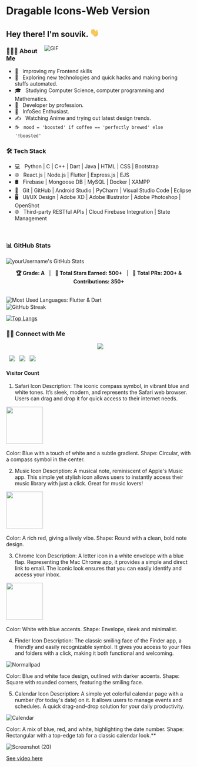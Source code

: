 # Dragable Icons-Web Version

<h2> Hey there! I'm souvik. <img src="https://raw.githubusercontent.com/devSouvik/devSouvik/master/Hi.gif" width="25"></h2>

<img align="right" alt="GIF" src="https://github.com/devSouvik/devSouvik/blob/master/gif4.gif?raw=true" width="400"/>

<!-- https://raw.githubusercontent.com/devSouvik/devSouvik/master/gif3.gif -->

<h3> 👨🏻‍💻 About Me </h3>

- 🔭 &nbsp; improving my Frontend skills 
- 🤔 &nbsp; Exploring new technologies and quick hacks and making boring stuffs automated.
- 🎓 &nbsp; Studying Computer Science, computer programming and Mathematics.
- 💼 &nbsp; Developer by profession.
- 🌱 &nbsp; InfoSec Enthusiast. 
- ✍️ &nbsp; Watching Anime and trying out latest design trends.
- ☕ &nbsp; `mood = 'boosted' if coffee == 'perfectly brewed' else '!boosted'`

<h3>🛠 Tech Stack</h3>

- 💻 &nbsp; Python | C | C++ | Dart | Java | HTML | CSS | Bootstrap 
- 🌐 &nbsp; React.js | Node.js | Flutter | Express.js | EJS
- 🛢 &nbsp; Firebase | Mongoose DB | MySQL | Docker | XAMPP 
- 🔧 &nbsp; Git | GitHub | Android Studio | PyCharm | Visual Studio Code | Eclipse
- 🖥 &nbsp; UI/UX Design | Adobe XD | Adobe Illustrator | Adobe Photoshop | OpenShot
- 🌐 &nbsp; Third-party RESTful APIs | Cloud Firebase Integration | State Management

<br>

<!-- ![souvik's Github Stats](https://github-readme-stats.vercel.app/api?username=devSouvik&show_icons=true&title_color=fff&icon_color=79ff97&text_color=9f9f9f&bg_color=151515) -->
<h3>📊 GitHub Stats</h3>

<img align="center" src="https://github-readme-stats.vercel.app/api?username=yourUsername&include_all_commits=true&count_private=true&show_icons=true&line_height=24&title_color=FF5733&icon_color=4C8BF5&text_color=E5E5E5&bg_color=0,1F1F1F,000000" alt="yourUsername's GitHub Stats" />

<p align="center">
  <b>🏆 Grade: A</b> &nbsp; | &nbsp; <b>🌟 Total Stars Earned: 500+</b> &nbsp; | &nbsp; <b>🔀 Total PRs: 200+ & Contributions: 350+</b>
</p>

<br>
<img align="center" src="https://github-readme-stats.vercel.app/api/top-langs/?username=yourUsername&layout=compact&title_color=FF5733&text_color=E5E5E5&bg_color=0,1F1F1F,000000&langs_count=8&hide_border=true&custom_title=Primary%20Languages%20(Flutter%20%26%20Dart)" alt="Most Used Languages: Flutter & Dart" />

<br>

<img align="center" src="https://github-readme-streak-stats.herokuapp.com?user=yourUsername&theme=highcontrast&hide_border=true&ring=FF5733&fire=FF5733&currStreakLabel=4C8BF5" alt="GitHub Streak" />

</br>


[![Top Langs](https://github-readme-stats.vercel.app/api/top-langs/?username=devSouvik&layout=compact&text_color=daf7dc&bg_color=151515)](https://github.com/devSouvik/github-readme-stats)

<h3> 🤝🏻 Connect with Me </h3>

<p align="center">
&nbsp; <a href="https://profile.indeed.com/?hl=en_IN&co=IN&from=gnav-homepage" target="_blank" rel="noopener noreferrer"><img src="https://img.icons8.com/?size=100&id=0bivoTfGHrML&format=png&color=000000" width="50" /></a>

  &nbsp; <a href="dheerajchauhan269@gmail.com" target="_blank" rel="noopener noreferrer"><img src="https://img.icons8.com/plasticine/100/000000/gmail.png"  width="50" /></a>
&nbsp; <a href="https://x.com/DheerajSingh637?t=G0grBgmoKteCtT83ks0N-g&s=09" target="_blank" rel="noopener noreferrer"><img src="https://img.icons8.com/plasticine/100/000000/twitter.png" width="50" /></a> 
&nbsp; <a href="https://www.instagram.com/_d_heeraj_chauhan/profilecard/?igsh=cmsyOTVrcmY1dGRm" target="_blank" rel="noopener noreferrer"><img src="https://img.icons8.com/plasticine/100/000000/instagram-new.png" width="50" /></a>  
</p>

<!-- Aaahhhhhh !! My contribution grapgh is getting eaten... 😶 -->
<!-- <p> 
 <img src="https://raw.githubusercontent.com/devSouvik/devSouvik/output/github-contribution-grid-snake.gif" />
</p> -->

<!-- addded on 3rd May 2021 -->

#### **Visitor Count**
1. Safari Icon
Description: The iconic compass symbol, in vibrant blue and white tones. It’s sleek, modern, and represents the Safari web browser. Users can drag and drop it for quick access to their internet needs.
<img src="https://github.com/user-attachments/assets/11019fdd-808c-4693-b4bb-08ab612c4898" width="100" height="100" />

Color: Blue with a touch of white and a subtle gradient.
Shape: Circular, with a compass symbol in the center.


2. Music Icon
Description: A musical note, reminiscent of Apple's Music app. This simple yet stylish icon allows users to instantly access their music library with just a click. Great for music lovers!
<img src="https://github.com/user-attachments/assets/41a67687-6bfd-4df1-afef-6fbd59667f61" width="100" height="100" />

Color: A rich red, giving a lively vibe.
Shape: Round with a clean, bold note design.


3. Chrome Icon
Description: A letter icon in a white envelope with a blue flap. Representing the Mac Chrome app, it provides a simple and direct link to email. The iconic look ensures that you can easily identify and access your inbox.
<img src="https://github.com/user-attachments/assets/7b23a8ac-7b33-49a7-9d37-0075f8bc0108" width="100" height="100" />

Color: White with blue accents.
Shape: Envelope, sleek and minimalist.


4. Finder Icon
Description: The classic smiling face of the Finder app, a friendly and easily recognizable symbol. It gives you access to your files and folders with a click, making it both functional and welcoming.
<img src="https://github.com/user-attachments/assets/5416c9d2-18e2-4b61-9b14-5eb319f1e812" width="100" height="100" alt="Normallpad" />

Color: Blue and white face design, outlined with darker accents.
Shape: Square with rounded corners, featuring the smiling face.


5. Calendar Icon
Description: A simple yet colorful calendar page with a number (for today's date) on it. It allows users to manage events and schedules. A quick drag-and-drop solution for your daily productivity.
<img src="https://github.com/user-attachments/assets/f11fcdc5-b049-4da0-9126-7156a5e2f4b7" width="100" height="100" alt="Calendar" />

Color: A mix of blue, red, and white, highlighting the date number.
Shape: Rectangular with a top-edge tab for a classic calendar look.**



<img src="https://github.com/user-attachments/assets/5b9350a9-3eeb-4ad0-b63b-88715dca5c7b" width="912" height="612" alt="Screenshot (20)" />

[See video here](https://drive.google.com/file/d/18jUEaTUEIbuyfZe7uCVadYqevtLZWrT1/view?usp=sharing)



